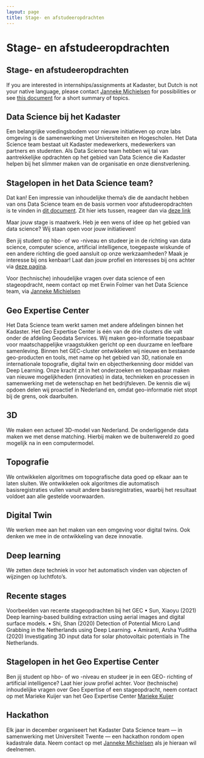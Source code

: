 ```yaml
---
layout: page
title: Stage- en afstudeeropdrachten
---
```

# Stage- en afstudeeropdrachten

## Stage- en afstudeeropdrachten
If you are interested in internships/assignments at Kadaster, but Dutch is not your native language, please contact <a
href="mailto:janneke.michielsen@kadaster.nl">Janneke Michielsen</a> for possibilities or see <a href="/navigatiebalk/stages_2023_en.pdf">this document</a> for a short summary of topics.

## Data Science bij het Kadaster
Een belangrijke voedingsbodem voor nieuwe initiatieven op onze labs omgeving is de samenwerking met Universiteiten en Hogescholen. Het Data Science team bestaat uit Kadaster medewerkers, medewerkers van partners en studenten. Als Data Science team hebben wij tal van aantrekkelijke opdrachten op het gebied van Data Science die Kadaster helpen bij het slimmer maken van de organisatie en onze dienstverlening. 

## Stagelopen in het Data Science team?
Dat kan! Een impressie van inhoudelijke thema’s die de aandacht hebben van ons Data Science team en de basis vormen voor afstudeeropdrachten is te vinden in <a href="/navigatiebalk/stages_2023_nl.pdf">dit document</a>. Zit hier iets tussen, reageer dan via <a href="https://www.werkenbijhetkadaster.nl/job/Apeldoorn-De-Brug-Stage-in-het-Data-Science-Team-open-sollicitatie/991931701/">deze link</a>

Maar jouw stage is maatwerk. Heb je een wens of idee op het gebied van data science? Wij staan open voor jouw initiatieven!

Ben jij student op hbo- of wo -niveau en studeer je in de richting van data science, computer science, artificial intelligence, toegepaste wiskunde of een andere richting die goed aansluit op onze werkzaamheden? Maak je interesse bij ons kenbaar! Laat dan jouw profiel en interesses bij ons achter via <a href="https://www.werkenbijhetkadaster.nl/job/Apeldoorn-De-Brug-Stage-in-het-Data-Science-Team-open-sollicitatie/991931701/">deze pagina</a>.   

Voor (technische) inhoudelijke vragen over data science of een stageopdracht, neem contact op met Erwin Folmer van het Data Science team, via <a
href="mailto:janneke.michielsen@kadaster.nl">Janneke Michielsen</a>

## Geo Expertise Center
Het Data Science team werkt samen met andere afdelingen binnen het Kadaster. Het Geo Expertise Center is één van de drie clusters die valt onder de afdeling Geodata Services. Wij maken geo-informatie toepasbaar voor maatschappelijke vraagstukken gericht op een duurzame en leefbare samenleving. Binnen het GEC-cluster ontwikkelen wij nieuwe en bestaande geo-producten en tools, met name op het gebied van 3D, nationale en internationale topografie, digital twin en objectherkenning door middel van Deep Learning. Onze kracht zit in het onderzoeken en toepasbaar maken van nieuwe mogelijkheden (innovaties) in data, technieken en processen in samenwerking met de wetenschap en het bedrijfsleven. De kennis die wij opdoen delen wij proactief in Nederland en, omdat geo-informatie niet stopt bij de grens, ook daarbuiten.

## 3D
We maken een actueel 3D-model van Nederland. De onderliggende data maken we met dense matching. Hierbij maken we de buitenwereld zo goed mogelijk na in een computermodel.

## Topografie
We ontwikkelen algoritmes om topografische data goed op elkaar aan te laten sluiten. We ontwikkelen ook algoritmes die automatisch basisregistraties vullen vanuit andere basisregistraties, waarbij het resultaat voldoet aan alle gestelde voorwaarden.

## Digital Twin
We werken mee aan het maken van een omgeving voor digital twins. Ook denken we mee in de ontwikkeling van deze innovatie.

## Deep learning
We zetten deze techniek in voor het automatisch vinden van objecten of wijzingen op luchtfoto’s.

## Recente stages
Voorbeelden van recente stageopdrachten bij het GEC
•	Sun, Xiaoyu (2021) Deep learning-based building extraction using aerial images and digital surface models.
•	Shi, Shan (2020) Detection of Potential Micro Land Grabbing in the Netherlands using Deep Learning.
•	Amiranti, Arsha Yuditha (2020) Investigating 3D input data for solar photovoltaic potentials in The Netherlands.

## Stagelopen in het Geo Expertise Center
Ben jij student op hbo- of wo -niveau en studeer je in een GEO- richting of artificial intelligence? Laat hier  jouw profiel achter. 
Voor (technische) inhoudelijke vragen over Geo Expertise of een stageopdracht, neem contact op met Marieke Kuijer van het Geo Expertise Center <a
href="mailto:Marieke.Kuijer@kadaster.nl">Marieke Kuijer</a>

## Hackathon
Elk jaar in december organiseert het Kadaster Data Science team ― in samenwerking met Universiteit Twente ― een hackathon rondom open kadastrale data. Neem contact op met <a
href="mailto:janneke.michielsen@kadaster.nl">Janneke Michielsen</a> als je hieraan wil deelnemen.
